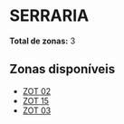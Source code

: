 # SERRARIA

**Total de zonas:** 3

## Zonas disponíveis

- [ZOT 02](./zot-02.md)
- [ZOT 15](./zot-15.md)
- [ZOT 03](./zot-03.md)